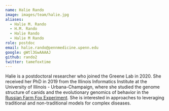 ```yaml
---
name: Halie Rando
image: images/team/halie.jpg
aliases:
  - Halie M. Rando
  - H.M. Rando
  - Halie Rando
  - Halie M Rando
role: postdoc
email: halie.rando@pennmedicine.upenn.edu
google: gWtl3GwAAAAJ
github: rando2
twitter: tamefoxtime
---
```


Halie is a postdoctoral researcher who joined the Greene Lab in 2020.
She received her PhD in 2019 from the Illinois Informatics Institute at the University of Illinois - Urbana-Champaign, where she studied the genome structure of canids and the evolutionary genomics of behavior in the [Russian Farm Fox Experiment](https://publish.illinois.edu/kukekova-lab/foxes/).
She is interested in approaches to leveraging traditional and non-traditional models for complex diseases.
